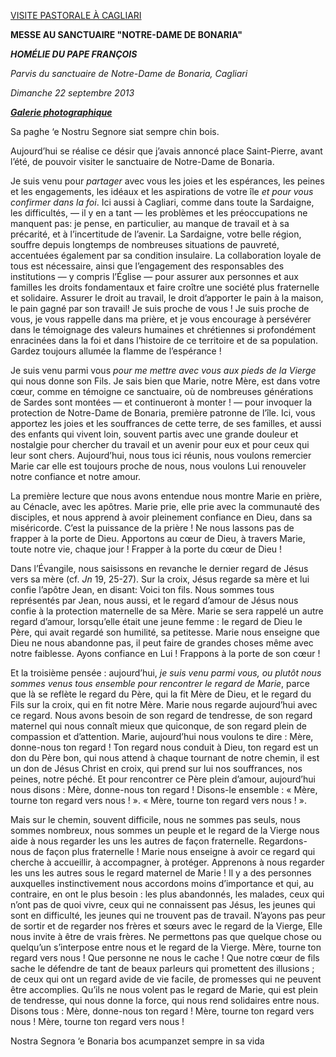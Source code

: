 [VISITE PASTORALE À CAGLIARI](/content/francesco/fr/travels/2013/inside/documents/papa-francesco-cagliari-20130922.html)

**MESSE AU SANCTUAIRE "NOTRE-DAME DE BONARIA"**

***HOMÉLIE DU PAPE FRANÇOIS***

*Parvis du sanctuaire de Notre-Dame de Bonaria, Cagliari*

*Dimanche 22 septembre 2013*

***[Galerie photographique](http://www.photogallery.va/content/photogallery/fr/celebrazioni-liturgiche/cagliari2013.html)***

Sa paghe ‘e Nostru Segnore siat sempre chin bois.

Aujourd’hui se réalise ce désir que j’avais annoncé place Saint-Pierre, avant l’été, de pouvoir visiter le sanctuaire de Notre-Dame de Bonaria.

Je suis venu pour *partager* avec vous les joies et les espérances, les peines et les engagements, les idéaux et les aspirations de votre île *et pour vous confirmer dans la foi*. Ici aussi à Cagliari, comme dans toute la Sardaigne, les difficultés, — il y en a tant — les problèmes et les préoccupations ne manquent pas: je pense, en particulier, au manque de travail et à sa précarité, et à l’incertitude de l’avenir. La Sardaigne, votre belle région, souffre depuis longtemps de nombreuses situations de pauvreté, accentuées également par sa condition insulaire. La collaboration loyale de tous est nécessaire, ainsi que l’engagement des responsables des institutions — y compris l’Église — pour assurer aux personnes et aux familles les droits fondamentaux et faire croître une société plus fraternelle et solidaire. Assurer le droit au travail, le droit d’apporter le pain à la maison, le pain gagné par son travail! Je suis proche de vous ! Je suis proche de vous, je vous rappelle dans ma prière, et je vous encourage à persévérer dans le témoignage des valeurs humaines et chrétiennes si profondément enracinées dans la foi et dans l’histoire de ce territoire et de sa population. Gardez toujours allumée la flamme de l’espérance !

Je suis venu parmi vous *pour me mettre avec vous aux pieds de la Vierge* qui nous donne son Fils. Je sais bien que Marie, notre Mère, est dans votre cœur, comme en témoigne ce sanctuaire, où de nombreuses générations de Sardes sont montées — et continueront à monter ! — pour invoquer la protection de Notre-Dame de Bonaria, première patronne de l’île. Ici, vous apportez les joies et les souffrances de cette terre, de ses familles, et aussi des enfants qui vivent loin, souvent partis avec une grande douleur et nostalgie pour chercher du travail et un avenir pour eux et pour ceux qui leur sont chers. Aujourd’hui, nous tous ici réunis, nous voulons remercier Marie car elle est toujours proche de nous, nous voulons Lui renouveler notre confiance et notre amour.

La première lecture que nous avons entendue nous montre Marie en prière, au Cénacle, avec les apôtres. Marie prie, elle prie avec la communauté des disciples, et nous apprend à avoir pleinement confiance en Dieu, dans sa miséricorde. C’est la puissance de la prière ! Ne nous lassons pas de frapper à la porte de Dieu. Apportons au cœur de Dieu, à travers Marie, toute notre vie, chaque jour ! Frapper à la porte du cœur de Dieu !

Dans l’Évangile, nous saisissons en revanche le dernier regard de Jésus vers sa mère (cf. *Jn* 19, 25-27). Sur la croix, Jésus regarde sa mère et lui confie l’apôtre Jean, en disant: Voici ton fils. Nous sommes tous représentés par Jean, nous aussi, et le regard d’amour de Jésus nous confie à la protection maternelle de sa Mère. Marie se sera rappelé un autre regard d’amour, lorsqu’elle était une jeune femme : le regard de Dieu le Père, qui avait regardé son humilité, sa petitesse. Marie nous enseigne que Dieu ne nous abandonne pas, il peut faire de grandes choses même avec notre faiblesse. Ayons confiance en Lui ! Frappons à la porte de son cœur !

Et la troisième pensée : aujourd’hui, *je suis venu parmi vous, ou plutôt nous sommes venus tous ensemble pour rencontrer le regard de Marie*, parce que là se reflète le regard du Père, qui la fit Mère de Dieu, et le regard du Fils sur la croix, qui en fit notre Mère. Marie nous regarde aujourd’hui avec ce regard. Nous avons besoin de son regard de tendresse, de son regard maternel qui nous connaît mieux que quiconque, de son regard plein de compassion et d’attention. Marie, aujourd’hui nous voulons te dire : Mère, donne-nous ton regard ! Ton regard nous conduit à Dieu, ton regard est un don du Père bon, qui nous attend à chaque tournant de notre chemin, il est un don de Jésus Christ en croix, qui prend sur lui nos souffrances, nos peines, notre péché. Et pour rencontrer ce Père plein d’amour, aujourd’hui nous disons : Mère, donne-nous ton regard ! Disons-le ensemble : « Mère, tourne ton regard vers nous ! ». « Mère, tourne ton regard vers nous ! ».

Mais sur le chemin, souvent difficile, nous ne sommes pas seuls, nous sommes nombreux, nous sommes un peuple et le regard de la Vierge nous aide à nous regarder les uns les autres de façon fraternelle. Regardons-nous de façon plus fraternelle ! Marie nous enseigne à avoir ce regard qui cherche à accueillir, à accompagner, à protéger. Apprenons à nous regarder les uns les autres sous le regard maternel de Marie ! Il y a des personnes auxquelles instinctivement nous accordons moins d’importance et qui, au contraire, en ont le plus besoin : les plus abandonnés, les malades, ceux qui n’ont pas de quoi vivre, ceux qui ne connaissent pas Jésus, les jeunes qui sont en difficulté, les jeunes qui ne trouvent pas de travail. N’ayons pas peur de sortir et de regarder nos frères et sœurs avec le regard de la Vierge, Elle nous invite à être de vrais frères. Ne permettons pas que quelque chose ou quelqu’un s’interpose entre nous et le regard de la Vierge. Mère, tourne ton regard vers nous ! Que personne ne nous le cache ! Que notre cœur de fils sache le défendre de tant de beaux parleurs qui promettent des illusions ; de ceux qui ont un regard avide de vie facile, de promesses qui ne peuvent être accomplies. Qu’ils ne nous volent pas le regard de Marie, qui est plein de tendresse, qui nous donne la force, qui nous rend solidaires entre nous. Disons tous : Mère, donne-nous ton regard ! Mère, tourne ton regard vers nous ! Mère, tourne ton regard vers nous !

Nostra Segnora ‘e Bonaria bos acumpanzet sempre in sa vida